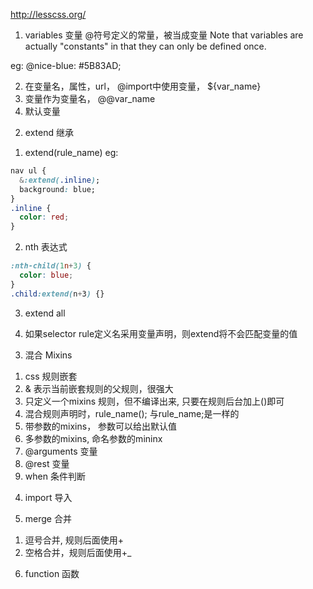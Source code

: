 http://lesscss.org/

1.  variables 变量
@符号定义的常量，被当成变量
Note that variables are actually "constants" in that they can only be defined once.

eg: @nice-blue:  #5B83AD;

2) 在变量名，属性，url， @import中使用变量， ${var_name}
3) 变量作为变量名， @@var_name
4) 默认变量

2. extend 继承
1) extend(rule_name)
eg:
```css
nav ul {
  &:extend(.inline);
  background: blue;
}
.inline {
  color: red;
}
```
2) nth 表达式
```css
:nth-child(1n+3) {
  color: blue;
}
.child:extend(n+3) {}
```
3) extend all

4) 如果selector rule定义名采用变量声明，则extend将不会匹配变量的值


3.  混合 Mixins
1) css 规则嵌套
2) & 表示当前嵌套规则的父规则，很强大
3) 只定义一个mixins 规则，但不编译出来, 只要在规则后台加上()即可
4) 混合规则声明时，rule_name(); 与rule_name;是一样的
5) 带参数的mixins， 参数可以给出默认值
6) 多参数的mixins, 命名参数的mininx
7) @arguments 变量
8) @rest 变量
9) when 条件判断

4. import 导入

5. merge 合并
1) 逗号合并, 规则后面使用+
2) 空格合并，规则后面使用+_

6. function 函数
